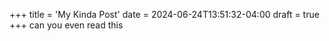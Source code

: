 +++
title = 'My Kinda Post'
date = 2024-06-24T13:51:32-04:00
draft = true
+++
can you even read this